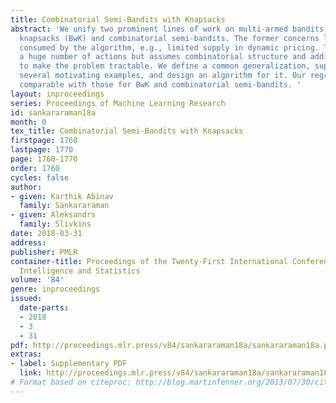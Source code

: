 ```yaml
---
title: Combinatorial Semi-Bandits with Knapsacks
abstract: 'We unify two prominent lines of work on multi-armed bandits: bandits with
  knapsacks (BwK) and combinatorial semi-bandits. The former concerns limited “resources"
  consumed by the algorithm, e.g., limited supply in dynamic pricing. The latter allows
  a huge number of actions but assumes combinatorial structure and additional feedback
  to make the problem tractable. We define a common generalization, support it with
  several motivating examples, and design an algorithm for it. Our regret bounds are
  comparable with those for BwK and combinatorial semi-bandits. '
layout: inproceedings
series: Proceedings of Machine Learning Research
id: sankararaman18a
month: 0
tex_title: Combinatorial Semi-Bandits with Knapsacks
firstpage: 1760
lastpage: 1770
page: 1760-1770
order: 1760
cycles: false
author:
- given: Karthik Abinav
  family: Sankararaman
- given: Aleksandrs
  family: Slivkins
date: 2018-03-31
address: 
publisher: PMLR
container-title: Proceedings of the Twenty-First International Conference on Artificial
  Intelligence and Statistics
volume: '84'
genre: inproceedings
issued:
  date-parts:
  - 2018
  - 3
  - 31
pdf: http://proceedings.mlr.press/v84/sankararaman18a/sankararaman18a.pdf
extras:
- label: Supplementary PDF
  link: http://proceedings.mlr.press/v84/sankararaman18a/sankararaman18a-supp.pdf
# Format based on citeproc: http://blog.martinfenner.org/2013/07/30/citeproc-yaml-for-bibliographies/
---
```

